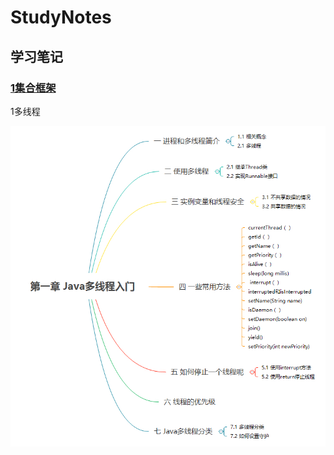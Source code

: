 # StudyNotes
##  学习笔记

### [1集合框架](https://github.com/taoyongming/StudyNotes/raw/master/集合框架.md)

1多线程

![多线程入门](https://github.com/taoyongming/StudyNotes/raw/master/images/多线程入门.jpg)
